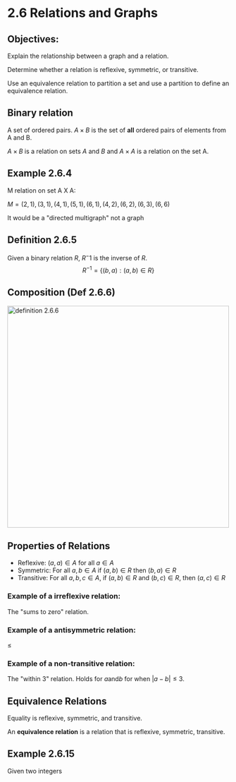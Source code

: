 # 2.6 Relations and Graphs

## Objectives:
Explain the relationship between a graph and a relation.

Determine whether a relation is reflexive, symmetric, or transitive.

Use an equivalence relation to partition a set and use a partition to define an equivalence relation.

## Binary relation

A set of ordered pairs. $A \times B$ is the set of **all** ordered pairs of elements from A and B.

$A \times B$ is a relation on sets $A$ and $B$ and $A \times A$ is a relation on the set A.

## Example 2.6.4

M relation on set A X A: 

$M = {(2,1),(3,1),(4,1),(5,1),(6,1),(4,2),(6,2),(6,3),(6,6)}$

It would be a "directed multigraph" not a graph

## Definition 2.6.5

Given a binary relation $R$, $R^-1$ is the inverse of $R$. $$R^{-1} = \{(b,a) : (a,b) \in R\}$$

## Composition (Def 2.6.6)

<img width="503" alt="definition 2.6.6" src="https://github.com/user-attachments/assets/500fb01c-417c-4e81-8d63-500458c5cb1d" />

## Properties of Relations

* Reflexive: $(a,a) \in A$ for all $a \in A$
* Symmetric: For all $a,b \in A$ if $(a,b) \in R$ then $(b,a) \in R$
* Transitive: For all $a,b,c \in A$, if $(a,b) \in R$ and $(b,c) \in R$, then $(a,c) \in R$

### Example of a irreflexive relation:

The "sums to zero" relation.

### Example of a antisymmetric relation:

≤

### Example of a non-transitive relation:

The "within 3" relation. Holds for $a \text{and} b$ for when $|a - b| ≤ 3$.

## Equivalence Relations

Equality is reflexive, symmetric, and transitive. 

An **equivalence relation** is a relation that is reflexive, symmetric, transitive.

## Example 2.6.15

Given two integers 
